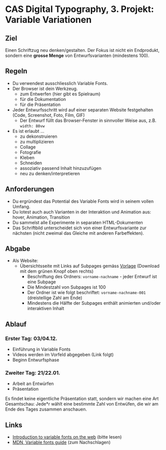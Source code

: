 # CAS Digital Typography, 3. Projekt: Variable Variationen

## Ziel

Einen Schriftzug neu denken/gestalten. Der Fokus ist nicht ein Endprodukt, sondern eine **grosse Menge** von Entwurfsvarianten (mindestens 100).

## Regeln

- Du verwendest ausschliesslich Variable Fonts.
- Der Browser ist dein Werkzeug.
  - zum  Entwerfen (hier gibt es Spielraum)
  - für die Dokumentation
  - für die Präsentation
- Jeder Entwurfsschritt wird auf einer separaten Website festgehalten (Code, Screenshot, Foto, Film, GIF)
  - Der Entwurf füllt das Browser-Fenster in sinnvoller Weise aus, z.B. `width: 80vw`
- Es ist erlaubt ...
  - zu dekonstruieren
  - zu multiplizieren
  - Collage
  - Fotografie
  - Kleben
  - Schneiden
  - assoziativ passend Inhalt hinzuzufügen
  - neu zu denken/interpretieren

## Anforderungen

- Du ergründest das Potential des Variable Fonts wird in seinem vollen Umfang.
- Du lotest auch auch Varianten in der Interaktion und Animation aus: hover, Animation, Transition
- Du sammelst alle Experimente in separaten HTML-Dokumenten
- Das Schriftbild unterscheidet sich von einer Entwurfsvariante zur nächsten (nicht zweimal das Gleiche mit anderen Farbeffekten).

## Abgabe

- Als Website:
  - Übersichtsseite mit Links auf Subpages gemäss [Vorlage](https://github.com/cas-dt/var-var) (Download mit dem grünen Knopf oben rechts)
    - Beschriftung des Ordners: `vorname-nachname`
  - jeder Entwurf ist eine Subpage
    - Die Mindestzahl von Subpages ist 100
    - Der Ordner ist wie folgt beschriftet: `vorname-nachname-001` (dreistellige Zahl am Ende)
    - Mindestens die Hälfte der Subpages enthält animierten und/oder interaktiven Inhalt

## Ablauf

### Erster Tag: 03/04.12.

- Einführung in Variable Fonts
- Videos werden im Vorfeld abgegeben (Link folgt)
- Beginn Entwurfsphase

### Zweiter Tag: 21/22.01.

- Arbeit an Entwürfen
- Präsentation

Es findet keine eigentliche Präsentation statt, sondern wir machen eine Art Gesamtschau: Jede\*r wählt eine bestimmte Zahl von Entwüfen, die wir am Ende des Tages zusammen anschauen.

## Links

 - [Introduction to variable fonts on the web](https://web.dev/variable-fonts/) (bitte lesen)
 - [MDN, Variable fonts guide](https://developer.mozilla.org/en-US/docs/Web/CSS/CSS_Fonts/Variable_Fonts_Guide) (zum Nachschlagen)